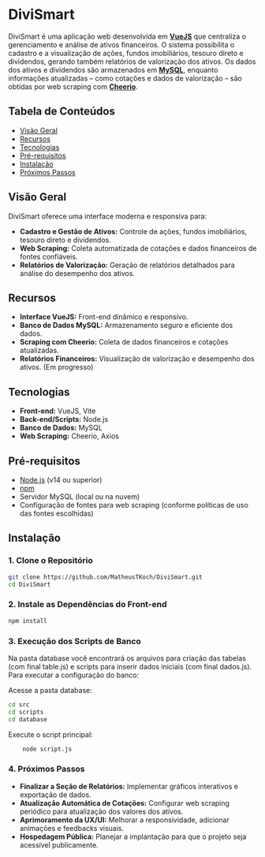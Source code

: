 # DiviSmart

DiviSmart é uma aplicação web desenvolvida em [**VueJS**](https://vuejs.org/) que centraliza o gerenciamento e análise de ativos financeiros. O sistema possibilita o cadastro e a visualização de ações, fundos imobiliários, tesouro direto e dividendos, gerando também relatórios de valorização dos ativos. Os dados dos ativos e dividendos são armazenados em [**MySQL**](https://www.mysql.com/), enquanto informações atualizadas – como cotações e dados de valorização – são obtidas por web scraping com [**Cheerio**](https://cheerio.js.org/).

## Tabela de Conteúdos

- [Visão Geral](#visão-geral)
- [Recursos](#recursos)
- [Tecnologias](#tecnologias)
- [Pré-requisitos](#pré-requisitos)
- [Instalação](#instalação)
- [Próximos Passos](#próximos-passos)

## Visão Geral

DiviSmart oferece uma interface moderna e responsiva para:

- **Cadastro e Gestão de Ativos:** Controle de ações, fundos imobiliários, tesouro direto e dividendos.
- **Web Scraping:** Coleta automatizada de cotações e dados financeiros de fontes confiáveis.
- **Relatórios de Valorização:** Geração de relatórios detalhados para análise do desempenho dos ativos.

## Recursos

- **Interface VueJS:** Front-end dinâmico e responsivo.
- **Banco de Dados MySQL:** Armazenamento seguro e eficiente dos dados.
- **Scraping com Cheerio:** Coleta de dados financeiros e cotações atualizadas.
- **Relatórios Financeiros:** Visualização de valorização e desempenho dos ativos. (Em progresso)

## Tecnologias

- **Front-end:** VueJS, Vite
- **Back-end/Scripts:** Node.js
- **Banco de Dados:** MySQL
- **Web Scraping:** Cheerio, Axios

## Pré-requisitos

- [Node.js](https://nodejs.org/) (v14 ou superior)
- [npm](https://www.npmjs.com/)
- Servidor MySQL (local ou na nuvem)
- Configuração de fontes para web scraping (conforme políticas de uso das fontes escolhidas)

## Instalação

### 1. Clone o Repositório

```bash
git clone https://github.com/MatheusTKoch/DiviSmart.git
cd DiviSmart
```

### 2. Instale as Dependências do Front-end

```bash
npm install
```

### 3. Execução dos Scripts de Banco

Na pasta database você encontrará os arquivos para criação das tabelas (com final table.js) e scripts para inserir dados iniciais (com final dados.js). Para executar a configuração do banco:

Acesse a pasta database:

```bash
cd src
cd scripts
cd database
```

Execute o script principal:

```bash
    node script.js
```

### 4. Próximos Passos

- **Finalizar a Seção de Relatórios:** Implementar gráficos interativos e exportação de dados.
- **Atualização Automática de Cotações:** Configurar web scraping periódico para atualização dos valores dos ativos.
- **Aprimoramento da UX/UI:** Melhorar a responsividade, adicionar animações e feedbacks visuais.
- **Hospedagem Pública:** Planejar a implantação para que o projeto seja acessível publicamente.